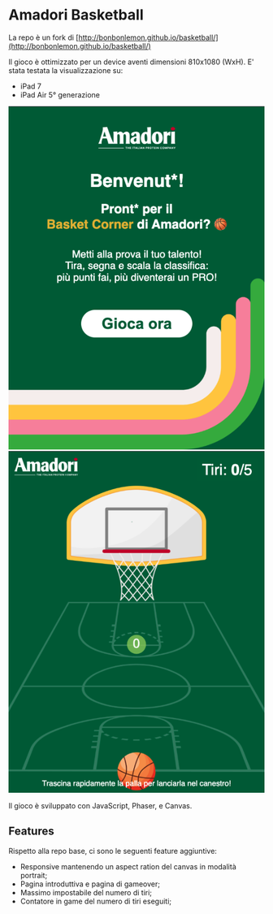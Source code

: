 # Amadori Basketball

La repo è un fork di [http://bonbonlemon.github.io/basketball/](http://bonbonlemon.github.io/basketball/)

Il gioco è ottimizzato per un device aventi dimensioni 810x1080 (WxH).
E' stata testata la visualizzazione su:
- iPad 7
- iPad Air 5° generazione

![Alt text](assets/images/demo_images/demo_1.png)
![Alt text](assets/images/demo_images/demo_2.png)

Il gioco è sviluppato con JavaScript, Phaser, e Canvas.

## Features 
Rispetto alla repo base, ci sono le seguenti feature aggiuntive:
- Responsive mantenendo un aspect ration del canvas in modalità portrait;
- Pagina introduttiva e pagina di gameover;
- Massimo impostabile del numero di tiri;
- Contatore in game del numero di tiri eseguiti;

